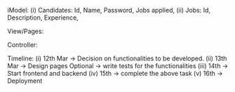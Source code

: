 iModel:
(i) Candidates: 
    Id, Name, Password, Jobs applied, 
(ii) Jobs:
    Id, Description, Experience, 


View/Pages:



Controller:



Timeline:
(i) 12th Mar -> Decision on functionalities to be developed.
(ii) 13th Mar -> Design pages
Optional -> write tests for the functionalities
(iii) 14th -> Start frontend and backend
(iv) 15th -> complete the above task
(v) 16th -> Deployment